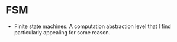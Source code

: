 # FSM

- Finite state machines. A computation abstraction level that I find particularly appealing for some reason.

